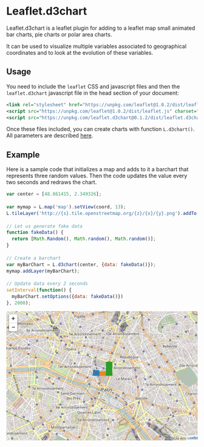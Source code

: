 # Leaflet.d3chart

Leaflet.d3chart is a leaflet plugin for adding to a leaflet map small animated bar charts, pie charts or polar area charts.

It can be used to visualize multiple variables associated to geographical coordinates and to look at the evolution of these variables.

## Usage

You need to include the `leaflet` CSS and javascript files and then the `leaflet.d3chart` javascript file in the head section of your document:

``` xml
<link rel="stylesheet" href="https://unpkg.com/leaflet@1.0.2/dist/leaflet.css" media="screen" title="leaflet">
<script src="https://unpkg.com/leaflet@1.0.2/dist/leaflet.js" charset="utf-8"></script>
<script src="https://unpkg.com/leaflet.d3chart@0.1.2/dist/leaflet.d3chart.min.js" charset="utf-8"></script>
```

Once these files included, you can create charts with function `L.d3chart()`. All parameters are described [here](https://rte-antares-rpackage.github.io/leaflet.d3chart/-_L.D3chart_.html).

## Example

Here is a sample code that initializes a map and adds to it a barchart that represents three random values. Then the code updates the value every two seconds and redraws the chart.

``` javascript
var center = [48.861415, 2.349326];

var mymap = L.map('map').setView(coord, 13);
L.tileLayer('http://{s}.tile.openstreetmap.org/{z}/{x}/{y}.png').addTo(mymap);

// Let us generate fake data
function fakeData() {
  return [Math.Random(), Math.random(), Math.random()];
}

// Create a barchart
var myBarChart = L.d3chart(center, {data: fakeData()});
mymap.addLayer(myBarChart);

// Update data every 2 seconds
setInterval(function() {
  myBarChart.setOptions({data: fakeData()})
}, 2000);
```

![Example of a barchart on a map](img/example_barchart.gif)
